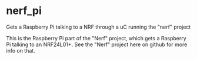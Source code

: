 # nerf_pi
Gets a Raspberry Pi talking to a NRF through a uC running the "nerf" project

This is the Raspberry Pi part of the "Nerf" project, which gets a Raspberry Pi talking to an NRF24L01+. See the "Nerf" project here on github for more info on that.
